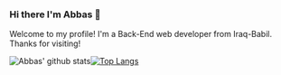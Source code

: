 ### Hi there I'm Abbas 👋

Welcome to my profile! I'm a Back-End web developer from Iraq-Babil. Thanks for visiting!



![Abbas' github stats](https://github-readme-stats.vercel.app/api?username=AbbasovMakrov&show_icons=true&theme=graywhite&include_all_commits=true&)[![Top Langs](https://github-readme-stats.vercel.app/api/top-langs/?username=AbbasovMakrov&theme=graywhite)](https://github.com/anuraghazra/github-readme-stats)
